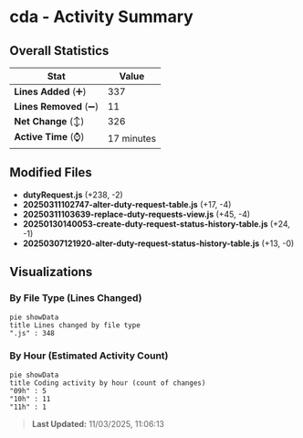 # cda - Activity Summary 

## Overall Statistics

| Stat                   | Value                                                             |
| ---------------------- | ----------------------------------------------------------------- |
| **Lines Added** (➕)   | 337                                          |
| **Lines Removed** (➖) | 11                                        |
| **Net Change** (↕)    | 326                |
| **Active Time** (⌚)   | 17 minutes |


## Modified Files
- **dutyRequest.js** (+238, -2)
- **20250311102747-alter-duty-request-table.js** (+17, -4)
- **20250311103639-replace-duty-requests-view.js** (+45, -4)
- **20250130140053-create-duty-request-status-history-table.js** (+24, -1)
- **20250307121920-alter-duty-request-status-history-table.js** (+13, -0)

## Visualizations

### By File Type (Lines Changed)

```mermaid
pie showData
title Lines changed by file type
".js" : 348
```

### By Hour (Estimated Activity Count)

```mermaid
pie showData
title Coding activity by hour (count of changes)
"09h" : 5
"10h" : 11
"11h" : 1
```


> **Last Updated:** 11/03/2025, 11:06:13